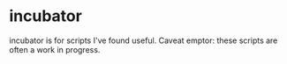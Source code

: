 incubator
=========

incubator is for scripts I've found useful. Caveat emptor: these
scripts are often a work in progress.

